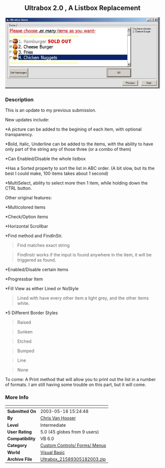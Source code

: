 ﻿<div align="center">

## Ultrabox 2\.0 , A Listbox Replacement

<img src="PIC200351715829170.JPG">
</div>

### Description

This is an update to my previous submission.

New updates include:

*A picture can be added to the begining of each item, with optional transparency.

*Bold, Italic, Underline can be added to the items, with the ability to have only part of the string any of those three (or a combo of them)

*Can Enabled/Disable the whole listbox

*Has a Sorted property to sort the list in ABC order. (A bit slow, but its the best I could make, 100 items takes about 1 second)

*MultiSelect, ability to select more then 1 item, while holding down the CTRL button.

Other original features:

*Multicolored items

*Check/Option items

*Horizontal Scrollbar

*Find method and FindInStr.

>Find matches exact string

>FindInstr works if the input is found anywhere in the item, it will be triggered as found.

*Enabled/Disable certain items

*Progressbar Item

*Fill View as either Lined or NoStyle

>Lined with have every other item a light grey, and the other items white.

*5 Different Border Styles

>Raised

>Sunken

>Etched

>Bumped

>Line

>None

To come: A Print method that will allow you to print out the list in a number of formats. I am still having some trouble on this part, but it will come.
 
### More Info
 


<span>             |<span>
---                |---
**Submitted On**   |2003-05-18 15:24:48
**By**             |[Chris Van Hooser](https://github.com/Planet-Source-Code/PSCIndex/blob/master/ByAuthor/chris-van-hooser.md)
**Level**          |Intermediate
**User Rating**    |5.0 (45 globes from 9 users)
**Compatibility**  |VB 6\.0
**Category**       |[Custom Controls/ Forms/  Menus](https://github.com/Planet-Source-Code/PSCIndex/blob/master/ByCategory/custom-controls-forms-menus__1-4.md)
**World**          |[Visual Basic](https://github.com/Planet-Source-Code/PSCIndex/blob/master/ByWorld/visual-basic.md)
**Archive File**   |[Ultrabox\_21589305182003\.zip](https://github.com/Planet-Source-Code/chris-van-hooser-ultrabox-2-0-a-listbox-replacement__1-45547/archive/master.zip)








